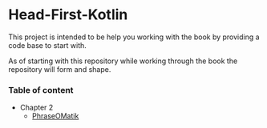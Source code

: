 # Head-First-Kotlin

This project is intended to be help you working with the book by providing a code base to start with.


As of starting with this repository while working through the book the repository will form and shape.


### Table of content
* Chapter 2
  * [PhraseOMatik](src/chapter2/PhraseOMatik.kt)
